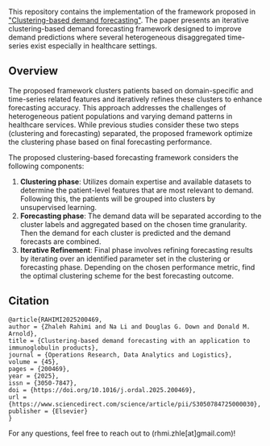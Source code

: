 This repository contains the implementation of the framework proposed in  ["Clustering-based demand forecasting"]([https://www.sciencedirect.com/science/article/pii/S3050784725000030](https://www.sciencedirect.com/science/article/pii/S3050784725000030)). The paper presents an iterative clustering-based demand forecasting framework designed to improve demand predictions where several heterogeneous disaggregated time-series exist especially in healthcare settings.

## Overview

The proposed framework clusters patients based on domain-specific and time-series related features and iteratively refines these clusters to enhance forecasting accuracy. This approach addresses the challenges of heterogeneous patient populations and varying demand patterns in healthcare services. While previous studies consider these two steps (clustering and forecasting) separated, the proposed framework optimize the clustering phase based on final forecasting performance.


The proposed clustering-based forecasting framework considers the following components:
1. **Clustering phase**:
Utilizes domain expertise and available datasets to determine the patient-level features that are most relevant to demand. Following this, the patients will be grouped into clusters by unsupervised learning.
2. **Forecasting phase**:
The demand data will be separated according to the cluster labels and aggregated based on the chosen time granularity. Then the demand for each cluster is predicted and the demand forecasts are combined.
3. **Iterative Refinement**:
Final phase involves refining forecasting results by iterating over an identified parameter set in the clustering or forecasting phase. Depending on the chosen performance metric, find the optimal clustering scheme for the best forecasting outcome.

## Citation


```
@article{RAHIMI2025200469,
author = {Zhaleh Rahimi and Na Li and Douglas G. Down and Donald M. Arnold},
title = {Clustering-based demand forecasting with an application to immunoglobulin products},
journal = {Operations Research, Data Analytics and Logistics},
volume = {45},
pages = {200469},
year = {2025},
issn = {3050-7847},
doi = {https://doi.org/10.1016/j.ordal.2025.200469},
url = {https://www.sciencedirect.com/science/article/pii/S3050784725000030},
publisher = {Elsevier}
}
```

For any questions, feel free to reach out to (rhmi.zhle[at]gmail.com)!

